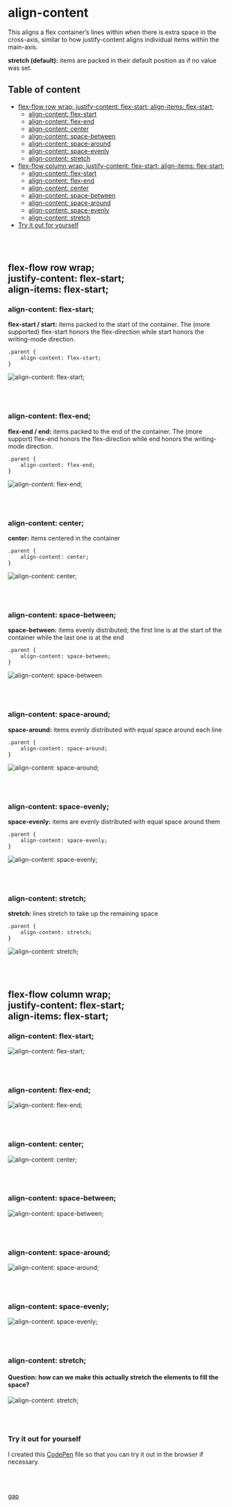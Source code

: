# align-content
This aligns a flex container’s lines within when there is extra space in the cross-axis, similar to how justify-content aligns individual items within the main-axis.

**stretch (default):** items are packed in their default position as if no value was set.

## Table of content
* [flex-flow row wrap; justify-content: flex-start; align-items: flex-start;](#flex-flow-row-wrapjustify-content-flex-startalign-items-flex-start)
    * [align-content: flex-start](#align-content-flex-start)
    * [align-content: flex-end](#align-content-flex-end)
    * [align-content: center](#align-content-center)
    * [align-content: space-between](#align-content-space-between)
    * [align-content: space-around](#align-content-space-around)
    * [align-content: space-evenly](#align-content-space-evenly)
    * [align-content: stretch](#align-content-stretch)
* [flex-flow column wrap; justify-content: flex-start; align-items: flex-start;](#flex-flow-column-wrapjustify-content-flex-startalign-items-flex-start)
    * [align-content: flex-start](#align-content-flex-start-1)
    * [align-content: flex-end](#align-content-flex-end-1)
    * [align-content: center](#align-content-center-1)
    * [align-content: space-between](#align-content-space-between-1)
    * [align-content: space-around](#align-content-space-around-1)
    * [align-content: space-evenly](#align-content-space-evenly-1)
    * [align-content: stretch](#align-content-stretch-1)
* [Try it out for yourself](#try-it-out-for-yourself)

<p><br /><br /></p>

## flex-flow row wrap;<br >justify-content: flex-start;<br >align-items: flex-start;
### align-content: flex-start;
**flex-start / start:** items packed to the start of the container. The (more supported) flex-start honors the flex-direction while start honors the writing-mode direction.
```
.parent {
    align-content: flex-start;
}
```
![align-content: flex-start;](./screenshots/00%20-%20align-content_flex-start_row.png)

<p><br /><br /></p>

### align-content: flex-end;
**flex-end / end:** items packed to the end of the container. The (more support) flex-end honors the flex-direction while end honors the writing-mode direction.
```
.parent {
    align-content: flex-end;
}
```
![align-content: flex-end;](./screenshots/01%20-%20align-content_flex-end_row.png)

<p><br /><br /></p>

### align-content: center;
**center:** items centered in the container
```
.parent {
    align-content: center;
}
```
![align-content: center;](./screenshots/02%20-%20align-content_center_row.png)

<p><br /><br /></p>

### align-content: space-between;
**space-between:** items evenly distributed; the first line is at the start of the container while the last one is at the end
```
.parent {
    align-content: space-between;
}
```
![align-content: space-between](./screenshots/04%20-%20align-content_space-between_row.png)

<p><br /><br /></p>

### align-content: space-around;
**space-around:** items evenly distributed with equal space around each line
```
.parent {
    align-content: space-around;
}
```
![align-content: space-around;](./screenshots/05%20-%20align-content_space-around_row.png)

<p><br /><br /></p>

### align-content: space-evenly;
**space-evenly:** items are evenly distributed with equal space around them
```
.parent {
    align-content: space-evenly;
}
```
![align-content: space-evenly;](./screenshots/06%20-%20align-content_space-evenly_row.png)

<p><br /><br /></p>

### align-content: stretch;
**stretch:** lines stretch to take up the remaining space
```
.parent {
    align-content: stretch;
}
```
![align-content: stretch;](./screenshots/03%20-%20align-content_stretch_row.png)

<p><br /><br /></p>

## flex-flow column wrap;<br >justify-content: flex-start;<br >align-items: flex-start;
### align-content: flex-start;
![align-content: flex-start;](./screenshots/07%20-%20align-content_flex-start_column.png)

<p><br /><br /></p>

### align-content: flex-end;
![align-content: flex-end;](./screenshots/08%20-%20align-content_flex-end_column.png)

<p><br /><br /></p>

### align-content: center;
![align-content: center;](./screenshots/09%20-%20align-content_center_column.png)

<p><br /><br /></p>

### align-content: space-between;
![align-content: space-between;](./screenshots/11%20-%20align-content_space-between_column.png)

<p><br /><br /></p>

### align-content: space-around;
![align-content: space-around;](./screenshots/12%20-%20align-content_space-around_column.png)

<p><br /><br /></p>

### align-content: space-evenly;
![align-content: space-evenly;](./screenshots/13%20-%20align-content_space-evenly_column.png)

<p><br /><br /></p>

### align-content: stretch;
#### Question: how can we make this actually stretch the elements to fill the space?
![align-content: stretch;](./screenshots/10%20-%20align-content_stretch_column.png)

<p><br /><br /></p>

### Try it out for yourself
I created this <a href="https://codepen.io/ccucalon/pen/gOZYrzz/bcbbd47507e1a0fe0118006b08230451" target="_blank">CodePen</a> file so that you can try it out in the browser if necessary.

<p><br /><br /></p>

[gap](./../07-gap/)